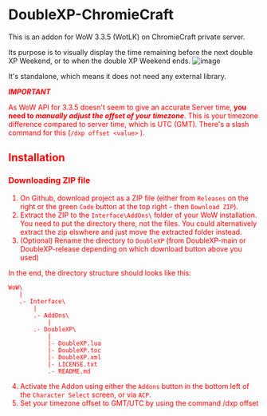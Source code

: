 # DoubleXP-ChromieCraft

This is an addon for WoW 3.3.5 (WotLK) on ChromieCraft private server.

Its purpose is to visually display the time remaining before the next double XP Weekend, or to when the double XP Weekend ends.
![image](https://user-images.githubusercontent.com/46089380/211395545-8588de69-3617-432a-a4e2-53bc046fcfa3.png)

It's standalone, which means it does not need any external library.

<FONT COLOR="red"> **_IMPORTANT_**

As WoW API for 3.3.5 doesn't seem to give an accurate Server time, **you need to _manually adjust the offset of your timezone_**. This is your timezone difference compared to server time, which is UTC (GMT). There's a slash command for this (`/dxp offset <value>` ).

## Installation ##

### Downloading ZIP file

1. On Github, download project as a ZIP file (either from `Releases` on the right or the green `Code` button at the top right - then `Download ZIP`).
2. Extract the ZIP to the `Interface\AddOns\` folder of your WoW installation. You need to put the directory there, not the files.  You could alternatively extract the zip elswhere and just move the extracted folder instead.
3. (Optional) Rename the directory to `DoubleXP` (from DoubleXP-main or DoubleXP-release depending on which download button above you used)

In the end, the directory structure should looks like this:

```
WoW\
   |
   .- Interface\
       |
       .- AddOns\
           |
	   .- DoubleXP\
	       |
	       |- DoubleXP.lua
	       |- DoubleXP.toc
	       |- DoubleXP.xml
	       |- LICENSE.txt
	       .- README.md
```

4. Activate the Addon using either the `Addons` button in the bottom left of the `Character Select` screen, or via `ACP`.
5. Set your timezone offset to GMT/UTC by using the command /dxp offset <value>
